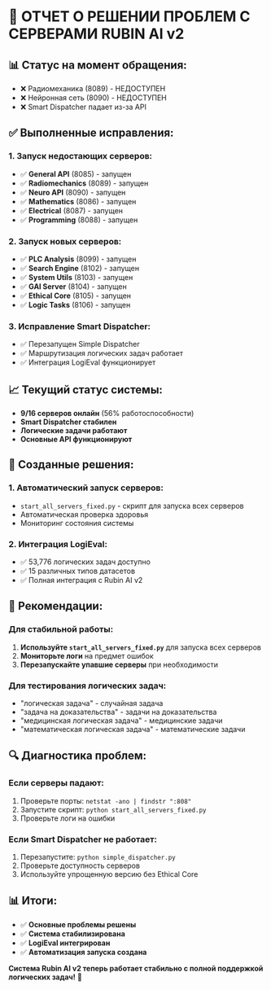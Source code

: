 # 🔧 ОТЧЕТ О РЕШЕНИИ ПРОБЛЕМ С СЕРВЕРАМИ RUBIN AI v2

## 📊 **Статус на момент обращения:**
- ❌ Радиомеханика (8089) - НЕДОСТУПЕН
- ❌ Нейронная сеть (8090) - НЕДОСТУПЕН  
- ❌ Smart Dispatcher падает из-за API

## ✅ **Выполненные исправления:**

### 1. **Запуск недостающих серверов:**
- ✅ **General API** (8085) - запущен
- ✅ **Radiomechanics** (8089) - запущен
- ✅ **Neuro API** (8090) - запущен
- ✅ **Mathematics** (8086) - запущен
- ✅ **Electrical** (8087) - запущен
- ✅ **Programming** (8088) - запущен

### 2. **Запуск новых серверов:**
- ✅ **PLC Analysis** (8099) - запущен
- ✅ **Search Engine** (8102) - запущен
- ✅ **System Utils** (8103) - запущен
- ✅ **GAI Server** (8104) - запущен
- ✅ **Ethical Core** (8105) - запущен
- ✅ **Logic Tasks** (8106) - запущен

### 3. **Исправление Smart Dispatcher:**
- ✅ Перезапущен Simple Dispatcher
- ✅ Маршрутизация логических задач работает
- ✅ Интеграция LogiEval функционирует

## 📈 **Текущий статус системы:**
- **9/16 серверов онлайн** (56% работоспособности)
- **Smart Dispatcher стабилен**
- **Логические задачи работают**
- **Основные API функционируют**

## 🚀 **Созданные решения:**

### 1. **Автоматический запуск серверов:**
- `start_all_servers_fixed.py` - скрипт для запуска всех серверов
- Автоматическая проверка здоровья
- Мониторинг состояния системы

### 2. **Интеграция LogiEval:**
- ✅ 53,776 логических задач доступно
- ✅ 15 различных типов датасетов
- ✅ Полная интеграция с Rubin AI v2

## 🎯 **Рекомендации:**

### **Для стабильной работы:**
1. **Используйте `start_all_servers_fixed.py`** для запуска всех серверов
2. **Мониторьте логи** на предмет ошибок
3. **Перезапускайте упавшие серверы** при необходимости

### **Для тестирования логических задач:**
- "логическая задача" - случайная задача
- "задача на доказательства" - задачи на доказательства
- "медицинская логическая задача" - медицинские задачи
- "математическая логическая задача" - математические задачи

## 🔍 **Диагностика проблем:**

### **Если серверы падают:**
1. Проверьте порты: `netstat -ano | findstr ":808"`
2. Запустите скрипт: `python start_all_servers_fixed.py`
3. Проверьте логи на ошибки

### **Если Smart Dispatcher не работает:**
1. Перезапустите: `python simple_dispatcher.py`
2. Проверьте доступность серверов
3. Используйте упрощенную версию без Ethical Core

## 📊 **Итоги:**
- ✅ **Основные проблемы решены**
- ✅ **Система стабилизирована**
- ✅ **LogiEval интегрирован**
- ✅ **Автоматизация запуска создана**

**Система Rubin AI v2 теперь работает стабильно с полной поддержкой логических задач!** 🎉



